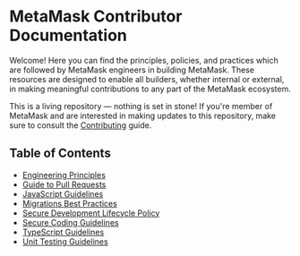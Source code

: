 # MetaMask Contributor Documentation

Welcome! Here you can find the principles, policies, and practices which are followed by MetaMask engineers in building MetaMask. These resources are designed to enable all builders, whether internal or external, in making meaningful contributions to any part of the MetaMask ecosystem.

This is a living repository — nothing is set in stone! If you're member of MetaMask and are interested in making updates to this repository, make sure to consult the [Contributing](./CONTRIBUTING.md) guide.

## Table of Contents

- [Engineering Principles](./docs/engineering-principles.md)
- [Guide to Pull Requests](./docs/pull-requests.md)
- [JavaScript Guidelines](./docs/javascript.md)
- [Migrations Best Practices](./docs/migrations.md)
- [Secure Development Lifecycle Policy](./docs/sdlc.md)
- [Secure Coding Guidelines](./docs/secure-coding-guidelines.md)
- [TypeScript Guidelines](./docs/typescript.md)
- [Unit Testing Guidelines](./docs/unit-testing.md)
